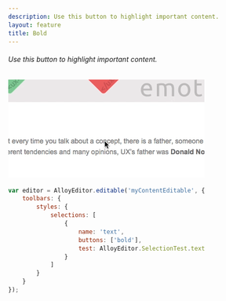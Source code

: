 ```yaml
---
description: Use this button to highlight important content.
layout: feature
title: Bold
---
```


###### Use this button to highlight important content.

<div class="thumbnail">
  <img class="img img-polaroid" src="/images/features/button-bold.gif"/>
</div>

```javascript
var editor = AlloyEditor.editable('myContentEditable', {
	toolbars: {
		styles: {
			selections: [
				{
					name: 'text',
					buttons: ['bold'],
					test: AlloyEditor.SelectionTest.text
				}
			]
		}
	}
});
```